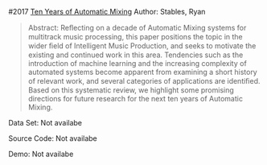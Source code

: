 #2017 [Ten Years of Automatic Mixing](https://www.researchgate.net/publication/320196585_Ten_Years_of_Automatic_Mixing)
Author: Stables, Ryan
>Abstract: Reﬂecting on a decade of Automatic Mixing systems for multitrack music processing, this paper positions the topic in the wider ﬁeld of Intelligent Music Production, and seeks to motivate the existing and continued work in this area. Tendencies such as the introduction of machine learning and the increasing complexity of automated systems become apparent from examining a short history of relevant work, and several categories of applications are identiﬁed. Based on this systematic review, we highlight some promising directions for future research for the next ten years of Automatic Mixing.

Data Set: Not availabe

Source Code: Not availabe

Demo: Not availabe


